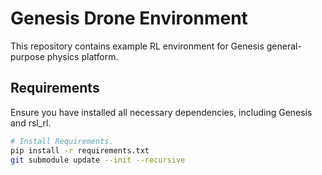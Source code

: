 # Genesis Drone Environment
This repository contains example RL environment for Genesis general-purpose physics platform.

## Requirements

Ensure you have installed all necessary dependencies, including Genesis and rsl_rl.

```bash
# Install Requirements.
pip install -r requirements.txt
git submodule update --init --recursive
```

